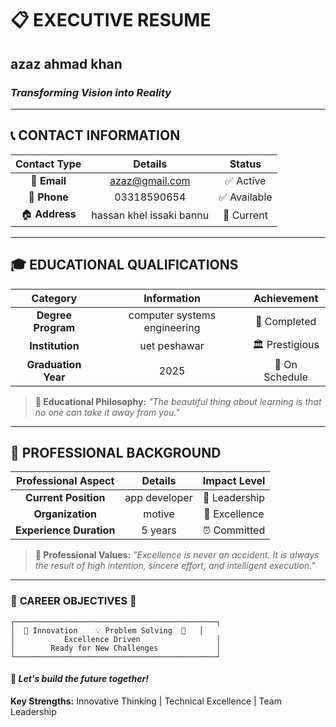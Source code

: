 # 📋 **EXECUTIVE RESUME**

## azaz ahmad khan

### *Transforming Vision into Reality*

---

## 📞 **CONTACT INFORMATION**

| **Contact Type** | **Details** | **Status** |
|:----------------:|:-----------:|:----------:|
| 📧 **Email** | azaz@gmail.com | ✅ Active |
| 📱 **Phone** | 03318590654 | ✅ Available |
| 🏠 **Address** | hassan khel issaki bannu | 📍 Current |

---

## 🎓 **EDUCATIONAL QUALIFICATIONS**

| **Category** | **Information** | **Achievement** |
|:------------:|:---------------:|:---------------:|
| **Degree Program** | computer systems engineering | 🌟 Completed |
| **Institution** | uet peshawar | 🏛️ Prestigious |
| **Graduation Year** | 2025 | 📅 On Schedule |

> **🎯 Educational Philosophy:**
> *"The beautiful thing about learning is that no one can take it away from you."*

---

## 💼 **PROFESSIONAL BACKGROUND**

| **Professional Aspect** | **Details** | **Impact Level** |
|:------------------------:|:-----------:|:----------------:|
| **Current Position** | app developer | 🎯 Leadership |
| **Organization** | motive | 🏢 Excellence |
| **Experience Duration** | 5 years | ⏰ Committed |

> **💪 Professional Values:**
> *"Excellence is never an accident. It is always the result of high intention, sincere effort, and intelligent execution."*

---

### 🌟 **CAREER OBJECTIVES** 🌟

```
┌─────────────────────────────────────────────┐
│  🚀 Innovation    💡 Problem Solving  🎯   │
│           Excellence Driven                 │
│        Ready for New Challenges             │
└─────────────────────────────────────────────┘
```

#### 🤝 *Let's build the future together!*

**Key Strengths:** Innovative Thinking | Technical Excellence | Team Leadership

